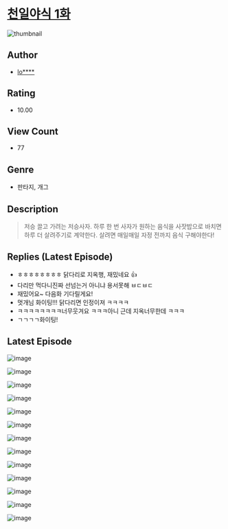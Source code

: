 # [천일야식 1화](https://comic.naver.com/challenge/list?titleId=810267)
![thumbnail](https://image-comic.pstatic.net/user_contents_data/challenge_comic/2023/05/23/289744/upload_7305232466379486003_480x623.jpeg)

## Author
- [lo****](https://comic.naver.com/artistTitle?id=289744)

## Rating
- 10.00

## View Count
- 77

## Genre
- 판타지, 개그

## Description
> 저승 끌고 가려는 저승사자. 하루 한 번 사자가 원하는 음식을 사잣밥으로 바치면 하루 더 살려주기로 계약한다. 살려면 매일매일 자정 전까지 음식 구해야한다!

## Replies (Latest Episode)
- ㅎㅎㅎㅎㅎㅎㅎㅎ 닭다리로 지옥행, 재밌네요 👍
- 다리만 먹다니진짜 선넘는거 아니냐 용서못해 ㅂㄷㅂㄷ
- 재밌어요~ 다음화 기다릴게요!
- 멋개님 화이팅!!! 닭다리면 인정이져 ㅋㅋㅋㅋ
- ㅋㅋㅋㅋㅋㅋㅋㅋ너무웃겨요 ㅋㅋㅋ아니 근데 지옥너무한데 ㅋㅋㅋ
- ㄱㄱㄱㄱ화이팅!

## Latest Episode
![image](https://image-comic.pstatic.net/user_contents_data/challenge_comic/2023/05/23/289744/upload_7017841198142481721.jpeg)

![image](https://image-comic.pstatic.net/user_contents_data/challenge_comic/2023/05/23/289744/upload_7003153703476934969.jpeg)

![image](https://image-comic.pstatic.net/user_contents_data/challenge_comic/2023/05/23/289744/upload_7306588134168356409.jpeg)

![image](https://image-comic.pstatic.net/user_contents_data/challenge_comic/2023/05/23/289744/upload_3487586224254039652.jpeg)

![image](https://image-comic.pstatic.net/user_contents_data/challenge_comic/2023/05/23/289744/upload_3689352117558075703.jpeg)

![image](https://image-comic.pstatic.net/user_contents_data/challenge_comic/2023/05/23/289744/upload_3775252761414099557.jpeg)

![image](https://image-comic.pstatic.net/user_contents_data/challenge_comic/2023/05/23/289744/upload_7017561728848375857.jpeg)

![image](https://image-comic.pstatic.net/user_contents_data/challenge_comic/2023/05/23/289744/upload_3617905835590563685.jpeg)

![image](https://image-comic.pstatic.net/user_contents_data/challenge_comic/2023/05/23/289744/upload_3847256263892558647.jpeg)

![image](https://image-comic.pstatic.net/user_contents_data/challenge_comic/2023/05/23/289744/upload_7076674781029294691.jpeg)

![image](https://image-comic.pstatic.net/user_contents_data/challenge_comic/2023/05/23/289744/upload_7365136021071356774.jpeg)

![image](https://image-comic.pstatic.net/user_contents_data/challenge_comic/2023/05/23/289744/upload_3703145705707680310.jpeg)

![image](https://image-comic.pstatic.net/user_contents_data/challenge_comic/2023/05/23/289744/upload_4063764621112665140.jpeg)
